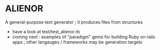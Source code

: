 ALIENOR
======

A general-purpose text generator ; it produces files from structures

* have a look at test/test_alienor.rb
* coming next : examples of "paradigm" gems for building Ruby on rails apps ; other langauges / frameworks may be generation targets
